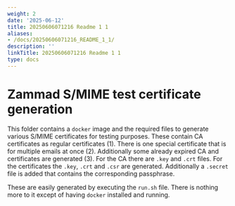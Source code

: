 ```yaml
---
weight: 2
date: '2025-06-12'
title: 20250606071216 Readme 1 1
aliases:
- /docs/20250606071216_README_1_1/
description: ''
linkTitle: 20250606071216 Readme 1 1
type: docs
---
```


# Zammad S/MIME test certificate generation

This folder contains a `docker` image and the required files to generate various S/MIME certificates for testing
purposes. These contain CA certificates as regular certificates (1). There is one special certificate that is for
multiple emails at once (2). Additionally some already expired CA and certificates are generated (3).
For the CA there are `.key` and `.crt` files. For the certificates the `.key`, `.crt` and `.csr` are generated.
Additionally a `.secret` file is added that contains the corresponding passphrase.

These are easily generated by executing the `run.sh` file. There is nothing more to it except of having `docker`
installed and running.
